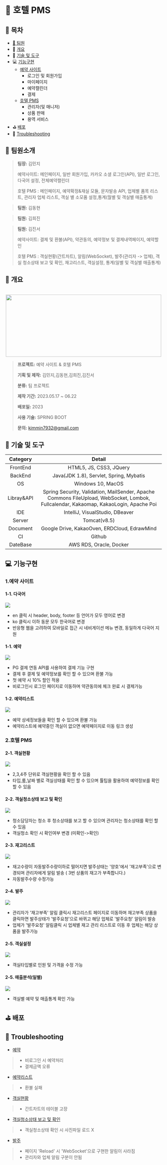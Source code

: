# :bell: 호텔 PMS 
## :blue_book: 목차

- [:woman: 팀원](팀원소개)
- :page_facing_up: [개요](#개요)
- :hammer: [기술 및 도구](#:hammer:-기술-및-도구)
- :computer: [기능구현](#기능구현)
  - [예약 사이트](#1.예약-사이트)
    - 로그인 및 회원가입
    - 마이페이지
    - 예약캘린더
    - 결제 
  - [호텔 PMS](#2.호텔-PMS)
    - 관리자(및 매니저)
    - 상품 판매
    - 용역 서비스
- :golf: [배포](#배포)
- :rotating_light: [Troubleshooting](#troubleshooting)



## :woman: 팀원소개
> **팀장:** 김민지
> 
> 예약사이트: 메인페이지, 일반 회원가입, 카카오 소셜 로그인(API), 일반 로그인, 다국어 설정, 전체예약캘린더
> 
> 호텔 PMS  : 메인페이지, 예약확정&재실 모듈, 문자발송 API, 업체별 품목 리스트, 관리자 업체 리스트, 객실 별 소모품 설정,통계(월별 및 객실별 매출통계)
>

> **팀원:** 김동현
>
> 

> **팀원:** 김희진
>
> 

> **팀원:** 김진서
> 
> 예약사이트: 결제 및 환불(API), 약관동의, 예약정보 및 결제내역페이지, 예약할인
> 
> 호텔 PMS  : 객실현황(간트차트), 알림(WebSocket), 발주(관리자 -> 업체), 객실 청소상태 보고 및 확인, 재고리스트, 객실설정, 통계(일별              및 객실별 매출통계)
>


## :page_facing_up: 개요
<p align="center">
  <br>
  <img src="src/main/resources/static/images/login/logo.svg" width="500" height="200">
  <br>
</p>

> **프로젝트:** 예약 사이트 & 호텔 PMS
>
> **기획 및 제작:** 김민지,김동현,김희진,김진서
>
> **분류:** 팀 프로젝트
>
> **제작 기간:** 2023.05.17 ~ 06.22
>
> **배포일:** 2023
>
> **사용 기술:** SPRING BOOT
>
> **문의:** kimmin7932@gmail.com

## :hammer: 기술 및 도구

|Category|Detail|
|:--:|:--:|
|FrontEnd|HTML5, JS, CSS3, JQuery|
|BackEnd|Java(JDK 1.8), Servlet, Spring, Mybatis|
|OS|Windows 10, MacOS|
|Libray&API|Spring Security, Validation, MailSender, Apache Commons FileUpload, WebSocket, Lombok, Fullcalendar, Kakaomap, KakaoLogin, Apache Poi
|IDE|IntelliJ, VisualStudio, DBeaver|
|Server|Tomcat(v8.5)|
|Document|Google Drive, KakaoOven, ERDCloud, EdrawMind|
|CI|Github|
|DateBase|AWS RDS, Oracle, Docker|
## :computer: 기능구현
### 1.예약 사이트

  #### 1-1. 다국어
   <img src="src/main/resources/static/images/gif/다국어.gif">

  - en 클릭 시 header, body, footer 등 언어가 모두 영어로 변경
  - ko 클릭시 이하 동문 모두 한국어로 변경 
  - 반응형 웹을 고려하여 모바일로 접근 시 네비게이션 메뉴 변경, 동일하게 다국어 지원

  #### 1-1. 예약
   <img src="src/main/resources/static/images/gif/Jun-30-2023%2021-29-43.gif">

  - PG 결제 연동 API를 사용하여 결제 기능 구현
  - 결제 후 결제 및 예약정보를 확인 할 수 있으며 환불 가능
  - 첫 예약 시 10% 할인 적용
  - 비로그인시 로그인 페이지로 이동하며  약관동의에 체크 완료 시 결제가능
   
  #### 1-2. 예약리스트
   <img src="src/main/resources/static/images/gif/Jul-01-2023 00-30-53.gif">

  - 예약 상세정보들을 확인 할 수 있으며 환불 가능
  - 예약리스트에 예약중인 객실이 없으면 예약페이지로 이동 링크 생성
  
### 2.호텔 PMS 

  #### 2-1. 객실현황
   <img src="src/main/resources/static/images/gif/Jul-01-2023 17-03-57.gif">
  
  - 2,3,4주 단위로 객실현황을 확인 할 수 있음
  - 타입,룸,날짜 별로 객실상태를 확인 할 수 있으며 튤팁을 활용하여 예약정보를 확인 할 수 있음
    
  #### 2-2. 객실청소상태 보고 및 확인
  <img src="src/main/resources/static/images/gif/Jul-01-2023 17-23-18.gif">

  - 청소담당자는 청소 후 청소상태를 보고 할 수 있으며 관리자는 청소상태를 확인 할 수 있음
  - 객실청소 확인 시 확인여부 변경 (미확인->확인)
    
  #### 2-3. 재고리스트
  <img src="src/main/resources/static/images/gif/Jul-01-2023 19-59-28.gif">

  - 재고수량이 자동발주수량이하로 떨어지면 발주상태는 '양호'에서 '재고부족'으로 변경되며
    관리자에게 알림 발송 ( 3번 상품의 재고가 부족합니다.)
  - 자동발주수량 수정가능
    
  #### 2-4. 발주
 <img src="src/main/resources/static/images/gif/Jul-01-2023 20-05-32.gif">

  - 관리자가 '재고부족' 알림 클릭시 재고리스트 페이지로 이동하며 재고부족 상품을 클릭하면 발주상태가 
    '발주요청'으로 바뀌고 해당 업체로 '발주요청' 알림이 발송 
  - 업체가 '발주요청' 알림클릭 시 업체별 재고 관리 리스트로 이동 후 업체는 해당 상품을 발주가능
  
  #### 2-5. 객실설정
 <img src="src/main/resources/static/images/gif/Jul-01-2023 15-49-57.gif">

  - 객실타입별로 인원 및 가격을 수정 가능

 #### 2-5. 매출분석(일별)
 <img src="src/main/resources/static/images/gif/Jul-02-2023 23-04-50.gif">

  - 객실별 예약 및 매출통계 확인 가능
 


## :golf: 배포
## :rotating_light: Troubleshooting

- [예약](TroubleShooting/reservation.md)
>- 비로그인 시 예약처리
>- 결제금액 오류
- [예약리스트](TroubleShooting/reservationList.md)
>- 환불 실패
- [객실현황](TroubleShooting/roomStatus.md)
>- 간트차트의 테이블 고장
- [객실청소상태 보고 및 확인](TroubleShooting/roomCleaningStatus.md)
>- 객실청소상태 확인 시 사진파일 로드 X
- [발주](TroubleShooting/order.md)
>- 페이지 'Reload' 시 'WebSocket'으로 구현한 알림이 사라짐
>- 관리자와 업체 알림 구분이 안됨
